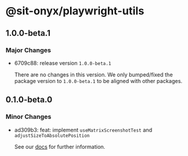 # @sit-onyx/playwright-utils

## 1.0.0-beta.1

### Major Changes

- 6709c88: release version `1.0.0-beta.1`

  There are no changes in this version. We only bumped/fixed the package version to `1.0.0-beta.1` to be aligned with other packages.

## 0.1.0-beta.0

### Minor Changes

- ad309b3: feat: implement `useMatrixScreenshotTest` and `adjustSizeToAbsolutePosition`

  See our [docs](https://onyx.schwarz/development/packages/playwright-utils.html) for further information.
